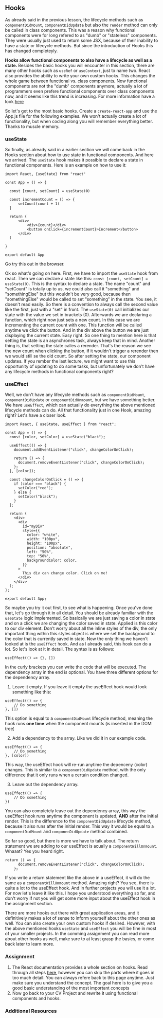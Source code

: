 ## Hooks

As already said in the previous lesson, the lifecycle methods such as `componentDidMount`, `componentDidUpdate` but also the `render` method can only be called in class components. This was a reason why functional components were for long refered to as "dumb" or "stateless" components. They were usually just used to return some JSX, because of their inability to have a state or lifecycle methods. But since the introduction of Hooks this has changed completeyly.

**Hooks allow functional components to also have a lifecycle as well as a state.** Besides the basic hooks you will encounter in this section, there are many other hooks such as `useRef` or `useContext`, just to name two. React also provides the ability to write your own custom hooks. This changes the whole game between functional vs. class components. Now functional components are not the "dumb" components anymore, actually a lot of programmers even prefere functional components over class components now, and it seems like this trend is increasing. For more information have a look [here](https://dev.to/danielleye/react-class-component-vs-function-component-with-hooks-13dg)

So let's get to the most basic hooks. Create a `create-react-app` and use the App.js file for the following examples. We won't actually create a lot of functionality, but when coding along you will remember everything better. Thanks to muscle memory.

### useState

So finally, as already said in a earlier section we will come back in the Hooks section about how to use state in functional components. And here we arrived. The `useState` hook makes it possible to declare a state in functional components. Here is an example on how to use it:

```
import React, {useState} from "react"

const App = () => {

  const [count, setCount] = useState(0)

  const incrementCount = () => {
      setCount(count + 1)
  }

  return (
      <div>
          <div>{count}</div>
          <button onClick={incrementCount}>Increment</button>
      </div>
  )

}

export default App
```

Go try this out in the browser.

Ok so what's going on here. First, we have to import the `useState` hook from react.
Then we can declare a state like this: `const [count, setCount] = useState(0)`. This is the syntax to declare a state. The name "count" and "setCount" is totally up to us, we could also call it "something" and "somethingElse" but this wouldn't be very good, because then "somethingElse" would be called to set "something" in the state. You see, it doesn't read easily. So there is a convention to always call the second value like the first, just with a "set" in front. The `useState(0)` call initializes our state with the value we set in brackets (0).
Afterwards we are declaring a function, which right now just sets a new count. In this case we are incrementing the current count with one. This function will be called anytime we click the button. And in the div above the button we are just displaying the current state. Easy right. So one thing to mention here is that setting the state is an asynchrones task, always keep that in mind. Another thing is, that setting the state calles a rerender. That's the reason we see the new count when clicking the button, if it wouldn't trigger a rerender then we would still se the old count. So after setting the state, our component updates. If you rember the last lecture, we might want to use this opportunity of updating to do some tasks, but unfortunately we don't have any lifecycle methods in functional components right?

### useEffect

Well, we don't have any lifecycle methods such as `componentDidMount`, `componentDidUpdate` or `componentDidUnmount`, but we have something better. We have `useEffect`, which can actually do everything the above mentioned lifecycle methods can do. All that functionality just in one Hook, amazing right? Let's have a closer look.

```
import React, { useState, useEffect } from "react";

const App = () => {
  const [color, setColor] = useState("black");

  useEffect(() => {
    document.addEventListener("click", changeColorOnClick);

    return () => {
      document.removeEventListener("click", changeColorOnClick);
    };
  }, [color]);

  const changeColorOnClick = () => {
    if (color === "black") {
      setColor("red");
    } else {
      setColor("black");
    }
  };

  return (
    <div>
      <div
        id="myDiv"
        style={{
          color: "white",
          width: "100px",
          height: "100px",
          position: "absolute",
          left: "50%",
          top: "50%",
          backgroundColor: color,
        }}
      >
        This div can change color. Click on me!
      </div>
    </div>
  );
};

export default App;

```

So maybe you try it out first, to see what is happening.
Once you've done that, let's go through it in all detail.
You should be already familiar with the `useState` logic implemented. So basically we are just saving a color in state and on a click we are changing the color saved in state. Applied is this color to our div element. Don't worry about all the inline styles of the div, the only important thing within this styles object is where we set the background to the color that is currently saved in state.
Now the only thing we haven't looked at is the `useEffect` hook. And as I already said, this hook can do a lot. So let's look at it in detail.
The syntax is as follows:

`useEffect(() => {}, [])`

In the curly brackets you can write the code that will be executed. The dependency array in the end is optional. You have three different options for the dependency array.

1. Leave it empty. If you leave it empty the useEffect hook would look something like this:

```
useEffect(() => {
    // Do something
}, [])
```

This option is equal to a `componentDidMount` lifecycle method, meaning the hook runs **one time** when the component mounts (is inserted in the DOM tree)

2. Add a dependency to the array. Like we did it in our example code.

```
useEffect(() => {
    // Do something
}, [color])
```

This way, the useEffect hook will re-run anytime the depenceny (color) changes. This is similar to a `componentDidUpdate` method, with the only difference that it only runs when a certain condition changed.

3. Leave out the dependency array.

```
useEffect(() => {
    // Do something
})
```

You can also completely leave out the dependency array, this way the useEffect hook runs anytime the component is updated, **AND** after the initial render. This is the difference to the `componentDidUpdate` lifecycle method, because it also runs after the initial render. This way it would be equal to a `componentDidMount` and `componenDidUpdate` method combined.

So far so good, but there is more we have to talk about. The return statement we are adding to our useEffect is acually a `componentWillUnmount`. Whaaat? Yes you heard right.

```
return () => {
      document.removeEventListener("click", changeColorOnClick);
    };
```

If you write a return statement like the above in a useEffect, it will do the same as a `componentWillUnmount` method. Amazing right? You see, there is quite a lot to the useEffect hook. And in further projects you will use it a lot. For now let's leave it like this. I hope you understood everything so far, and don't worry if not you will get some more input about the useEffect hook in the assignment section.

There are more hooks out there with great application areas, and it definitively makes a lot of sense to inform yourself about the other ones as well. You can also create your own custom hooks if desired. However, with the above mentioned hooks `useState` and `useEffect` you will be fine in most of your smaller projects. In the comming assignment you can read more about other hooks as well, make sure to at least grasp the basics, or come back later to learn more.

### Assignment

1. The React documentation provides a whole section on hooks. Read through all steps [here](https://reactjs.org/docs/hooks-intro.html), however you can skip the parts where it goes in too much detail. You can always refere back to this page anytime. Just make sure you understand the concept. The goal here is to give you a good basic understanding of the most important concepts
2. Now go back to your CV Project and rewrite it using functional components and hooks.

### Additional Resources
